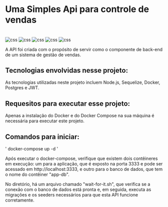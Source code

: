 # Uma Simples Api para controle de vendas 
<div style="display: inline_block"><br />
    <img align="center" alt="css" src="https://img.shields.io/badge/JavaScript-F7DF1E?style=for-the-badge&logo=javascript&logoColor=black">
    <img align="center" alt="css" src="https://img.shields.io/badge/Node.js-43853D?style=for-the-badge&logo=node.js&logoColor=white">
    <img align="center" alt="css" src="https://img.shields.io/badge/Express.js-404D59?style=for-the-badge">
    <img align="center" alt="css" src="https://img.shields.io/badge/sequelize-323330?style=for-the-badge&logo=sequelize&logoColor=blue">
    <img align="center" alt="css" src="https://img.shields.io/badge/PostgreSQL-316192?style=for-the-badge&logo=postgresql&logoColor=white">
</div>

A API foi criada com o propósito de servir como o componente de back-end de um sistema de gestão de vendas.


## Tecnologias envolvidas nesse projeto:

As tecnologias utilizadas neste projeto incluem Node.js, Sequelize, Docker, Postgres e JWT.

## Requesitos para executar esse projeto:

Apenas a instalação do Docker e do Docker Compose na sua máquina é necessária para executar este projeto.

## Comandos para iniciar:

'
    docker-compose up -d 
'

Após executar o docker-compose, verifique que existem dois contêineres em execução: um para a aplicação, que é exposto na porta 3333 e pode ser acessado em http://localhost:3333, e outro para o banco de dados, que tem o nome do contêiner "app-db".


No diretório, há um arquivo chamado "wait-for-it.sh", que verifica se a conexão com o banco de dados está pronta e, em seguida, executa as migrações e os seeders necessários para que esta API funcione corretamente.









